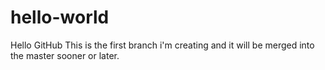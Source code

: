 # hello-world
Hello GitHub
This is the first branch i'm creating and it will be merged into the master sooner or later.
